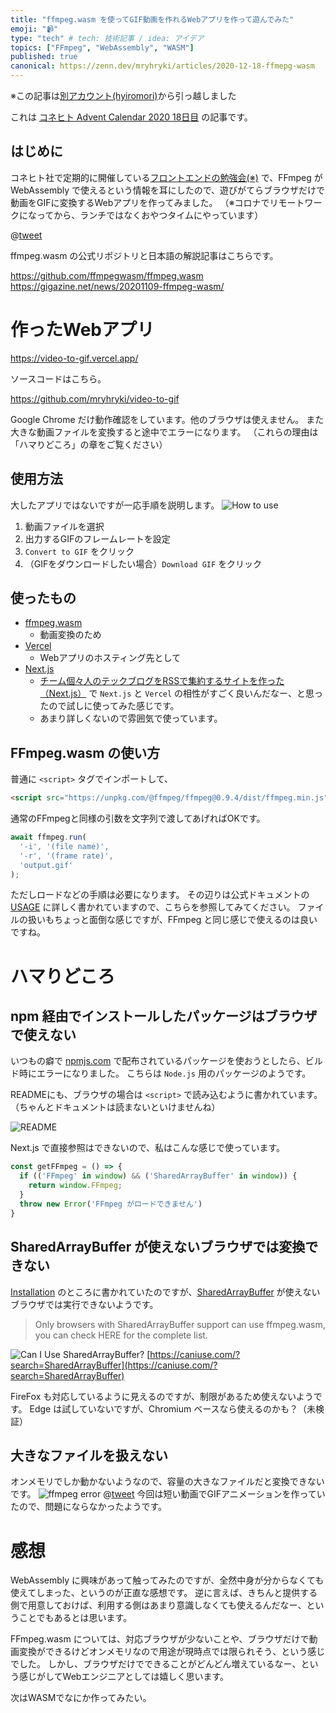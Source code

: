 ```yaml
---
title: "ffmpeg.wasm を使ってGIF動画を作れるWebアプリを作って遊んでみた"
emoji: "📹"
type: "tech" # tech: 技術記事 / idea: アイデア
topics: ["FFmpeg", "WebAssembly", "WASM"]
published: true
canonical: https://zenn.dev/mryhryki/articles/2020-12-18-ffmepg-wasm
---
```


※この記事は[別アカウント(hyiromori)](https://zenn.dev/hyiromori/articles/ca4bbf1f67ae04652398)から引っ越しました

これは [コネヒト Advent Calendar 2020 18日目](https://qiita.com/advent-calendar/2020/connehito) の記事です。

## はじめに

コネヒト社で定期的に開催している[フロントエンドの勉強会(※)](https://www.wantedly.com/companies/connehito/post_articles/211397) で、FFmpeg が WebAssembly で使えるという情報を耳にしたので、遊びがてらブラウザだけで動画をGIFに変換するWebアプリを作ってみました。 
（※コロナでリモートワークになってから、ランチではなくおやつタイムにやっています）

@[tweet](https://twitter.com/mryhryki/status/1328251958788976641)

ffmpeg.wasm の公式リポジトリと日本語の解説記事はこちらです。

https://github.com/ffmpegwasm/ffmpeg.wasm
https://gigazine.net/news/20201109-ffmpeg-wasm/


# 作ったWebアプリ

https://video-to-gif.vercel.app/

ソースコードはこちら。

https://github.com/mryhryki/video-to-gif

Google Chrome だけ動作確認をしています。他のブラウザは使えません。 また大きな動画ファイルを変換すると途中でエラーになります。 
（これらの理由は「ハマりどころ」の章をご覧ください）

## 使用方法

大したアプリではないですが一応手順を説明します。
![How to use](https://i.gyazo.com/236042299cc18c6a6282efa82dea14b2.gif)

1. 動画ファイルを選択
2. 出力するGIFのフレームレートを設定
3. `Convert to GIF` をクリック
4. （GIFをダウンロードしたい場合）`Download GIF` をクリック

## 使ったもの

- [ffmpeg.wasm](https://github.com/ffmpegwasm/ffmpeg.wasm)
  - 動画変換のため
- [Vercel](https://vercel.com/)
  - Webアプリのホスティング先として
- [Next.js](https://nextjs.org/)
  - [チーム個々人のテックブログをRSSで集約するサイトを作った（Next.js）](https://zenn.dev/catnose99/articles/cb72a73368a547756862) で `Next.js` と `Vercel` の相性がすごく良いんだなー、と思ったので試しに使ってみた感じです。
  - あまり詳しくないので雰囲気で使っています。

## FFmpeg.wasm の使い方

普通に `<script>` タグでインポートして、

```html
<script src="https://unpkg.com/@ffmpeg/ffmpeg@0.9.4/dist/ffmpeg.min.js"></script>
```

通常のFFmpegと同様の引数を文字列で渡してあげればOKです。

```javascript
await ffmpeg.run(
  '-i', '(file name)',
  '-r', '(frame rate)',
  'output.gif'
);
```

ただしロードなどの手順は必要になります。
その辺りは公式ドキュメントの [USAGE](https://github.com/ffmpegwasm/ffmpeg.wasm#usage) に詳しく書かれていますので、こちらを参照してみてください。
ファイルの扱いもちょっと面倒な感じですが、FFmpeg と同じ感じで使えるのは良いですね。


# ハマりどころ

## npm 経由でインストールしたパッケージはブラウザで使えない

いつもの癖で [npmjs.com](https://www.npmjs.com/search?q=%40ffmpeg) で配布されているパッケージを使おうとしたら、ビルド時にエラーになりました。
こちらは `Node.js` 用のパッケージのようです。

READMEにも、ブラウザの場合は `<script>` で読み込むように書かれています。
（ちゃんとドキュメントは読まないといけませんね）

![README](https://i.gyazo.com/0c68c1353f3d47abb9455b04d7de6b9d.png)

Next.js で直接参照はできないので、私はこんな感じで使っています。

```javascript
const getFFmpeg = () => {
  if (('FFmpeg' in window) && ('SharedArrayBuffer' in window)) {
    return window.FFmpeg;
  }
  throw new Error('FFmpeg がロードできません')
}
```

## SharedArrayBuffer が使えないブラウザでは変換できない

[Installation](https://github.com/ffmpegwasm/ffmpeg.wasm#installation) のところに書かれていたのですが、[SharedArrayBuffer](https://developer.mozilla.org/ja/docs/Web/JavaScript/Reference/Global_Objects/SharedArrayBuffer) が使えないブラウザでは実行できないようです。

> Only browsers with SharedArrayBuffer support can use ffmpeg.wasm, you can check HERE for the complete list.


![Can I Use SharedArrayBuffer?](https://i.gyazo.com/ad9399ee477c2a813eaadde68d1cfb53.png)
[https://caniuse.com/?search=SharedArrayBuffer](https://caniuse.com/?search=SharedArrayBuffer)

FireFox も対応しているように見えるのですが、制限があるため使えないようです。
Edge は試していないですが、Chromium ベースなら使えるのかも？（未検証）

## 大きなファイルを扱えない

オンメモリでしか動かないようなので、容量の大きなファイルだと変換できないです。
![ffmpeg error](https://i.gyazo.com/c4ca6175c0f7642099b9e85b5b7e814f.png)
@[tweet](https://twitter.com/ko_noike/status/1326413474231095296)
今回は短い動画でGIFアニメーションを作っていたので、問題にならなかったようです。


# 感想

WebAssembly に興味があって触ってみたのですが、全然中身が分からなくても使えてしまった、というのが正直な感想です。
逆に言えば、きちんと提供する側で用意しておけば、利用する側はあまり意識しなくても使えるんだなー、ということでもあるとは思います。

FFmpeg.wasm については、対応ブラウザが少ないことや、ブラウザだけで動画変換ができるけどオンメモリなので用途が現時点では限られそう、という感じでした。
しかし、ブラウザだけでできることがどんどん増えているなー、という感じがしてWebエンジニアとしては嬉しく思います。

次はWASMでなにか作ってみたい。
